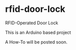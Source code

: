 # rfid-door-lock
RFID-Operated Door Lock

This is an Arduino based project

A How-To will be posted soon.

